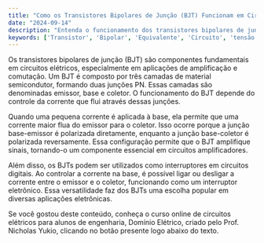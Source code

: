 ```yaml
---
title: "Como os Transistores Bipolares de Junção (BJT) Funcionam em Circuitos Elétricos?"
date: "2024-09-14"
description: "Entenda o funcionamento dos transistores bipolares de junção (BJT) e sua aplicação em circuitos elétricos."
keywords: ['Transistor', 'Bipolar', 'Equivalente', 'Circuito', 'tensão', 'BJT', 'Junção']
---
```


Os transistores bipolares de junção (BJT) são componentes fundamentais em circuitos elétricos, especialmente em aplicações de amplificação e comutação. Um BJT é composto por três camadas de material semicondutor, formando duas junções PN. Essas camadas são denominadas emissor, base e coletor. O funcionamento do BJT depende do controle da corrente que flui através dessas junções.

Quando uma pequena corrente é aplicada à base, ela permite que uma corrente maior flua do emissor para o coletor. Isso ocorre porque a junção base-emissor é polarizada diretamente, enquanto a junção base-coletor é polarizada reversamente. Essa configuração permite que o BJT amplifique sinais, tornando-o um componente essencial em circuitos amplificadores.

Além disso, os BJTs podem ser utilizados como interruptores em circuitos digitais. Ao controlar a corrente na base, é possível ligar ou desligar a corrente entre o emissor e o coletor, funcionando como um interruptor eletrônico. Essa versatilidade faz dos BJTs uma escolha popular em diversas aplicações eletrônicas.

Se você gostou deste conteúdo, conheça o curso online de circuitos elétricos para alunos de engenharia, Domínio Elétrico, criado pelo Prof. Nicholas Yukio, clicando no botão presente logo abaixo do texto.